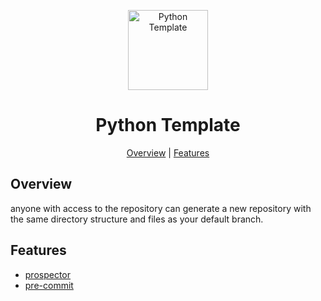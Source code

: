 <p align="center">
  <img alt="Python Template" title="Python Template" src="./assets/logo.png" width="128">
</p>

<h1 align="center">Python Template</h1>

<p align="center">
  <a href="#overview">Overview</a> |
  <a href="#features">Features</a>
</p>

## Overview

anyone with access to the repository can generate a new repository with the same directory structure and files as your default branch.

## Features

- [prospector](https://github.com/PyCQA/prospector)
- [pre-commit](https://github.com/pre-commit/pre-commit)

